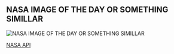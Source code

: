 ## NASA IMAGE OF THE DAY OR SOMETHING SIMILLAR

![NASA IMAGE OF THE DAY OR SOMETHING SIMILLAR](https://blogrizky.herokuapp.com/api/githubreadmeimage)

[NASA API](https://apod.nasa.gov/apod/astropix.html)

